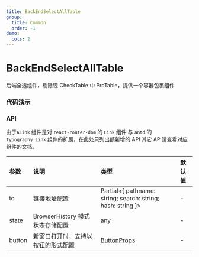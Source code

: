 ```yaml
---
title: BackEndSelectAllTable
group:
  title: Common
  order: -1
demo:
  cols: 2
---
```


# BackEndSelectAllTable

后端全选组件，剔除现 CheckTable 中 ProTable，提供一个容器包裹组件

### 代码演示

<!-- <code src="./demos/base.tsx"  title="基本使用" ></code>
<code src="./demos/target.tsx"  title="新标签页打开"></code>
<code src="./demos/click.tsx"  title="Js 事件点击"></code>
<code src="./demos/to.tsx"  title="React Router To"></code> -->

### API

由于`ALink` 组件是对 `react-router-dom` 的 `Link` 组件 与 `antd` 的 `Typography.Link` 组件的扩展，在此处只列出额新增的 API 其它 AP 请查看对应组件的文档。

| 参数   | 说明                               | 类型                                                        | 默认值 |
| :----- | :--------------------------------- | :---------------------------------------------------------- | :----- |
| to     | 链接地址配置                       | Partial<{ pathname: string; search: string; hash: string }> | -      |
| state  | BrowserHistory 模式状态存储配置    | any                                                         | -      |
| button | 新窗口打开时，支持以按钮的形式配置 | [ButtonProps](https://ant.design/components/button-cn#api)  | -      |
